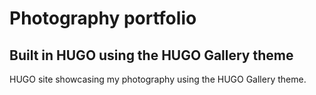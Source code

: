# Photography portfolio 

## Built in HUGO using the HUGO Gallery theme

HUGO site showcasing my photography using the HUGO Gallery theme.
